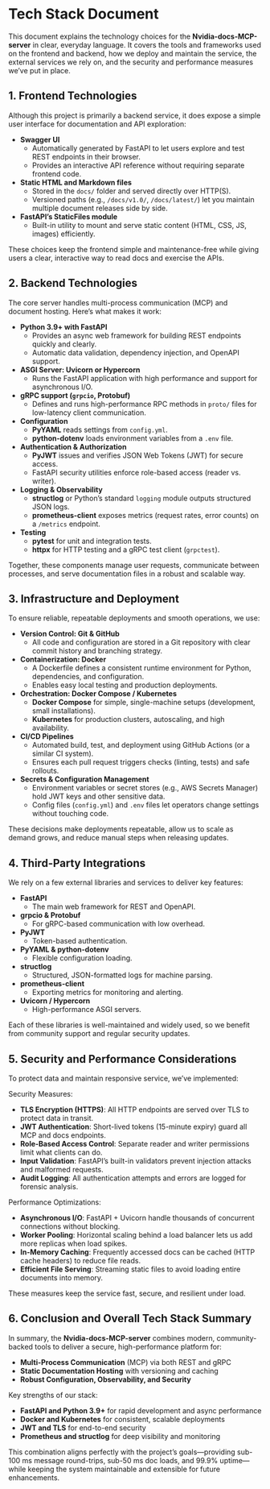 # Tech Stack Document

This document explains the technology choices for the **Nvidia-docs-MCP-server** in clear, everyday language. It covers the tools and frameworks used on the frontend and backend, how we deploy and maintain the service, the external services we rely on, and the security and performance measures we’ve put in place.

## 1. Frontend Technologies
Although this project is primarily a backend service, it does expose a simple user interface for documentation and API exploration:

- **Swagger UI**
  - Automatically generated by FastAPI to let users explore and test REST endpoints in their browser.
  - Provides an interactive API reference without requiring separate frontend code.
- **Static HTML and Markdown files**
  - Stored in the `docs/` folder and served directly over HTTP(S).
  - Versioned paths (e.g., `/docs/v1.0/`, `/docs/latest/`) let you maintain multiple document releases side by side.
- **FastAPI’s StaticFiles module**
  - Built-in utility to mount and serve static content (HTML, CSS, JS, images) efficiently.

These choices keep the frontend simple and maintenance-free while giving users a clear, interactive way to read docs and exercise the APIs.

## 2. Backend Technologies
The core server handles multi-process communication (MCP) and document hosting. Here’s what makes it work:

- **Python 3.9+ with FastAPI**
  - Provides an async web framework for building REST endpoints quickly and clearly.
  - Automatic data validation, dependency injection, and OpenAPI support.
- **ASGI Server: Uvicorn or Hypercorn**
  - Runs the FastAPI application with high performance and support for asynchronous I/O.
- **gRPC support (`grpcio`, Protobuf)**
  - Defines and runs high-performance RPC methods in `proto/` files for low-latency client communication.
- **Configuration**
  - **PyYAML** reads settings from `config.yml`.
  - **python-dotenv** loads environment variables from a `.env` file.
- **Authentication & Authorization**
  - **PyJWT** issues and verifies JSON Web Tokens (JWT) for secure access.
  - FastAPI security utilities enforce role-based access (reader vs. writer).
- **Logging & Observability**
  - **structlog** or Python’s standard `logging` module outputs structured JSON logs.
  - **prometheus-client** exposes metrics (request rates, error counts) on a `/metrics` endpoint.
- **Testing**
  - **pytest** for unit and integration tests.
  - **httpx** for HTTP testing and a gRPC test client (`grpctest`).

Together, these components manage user requests, communicate between processes, and serve documentation files in a robust and scalable way.

## 3. Infrastructure and Deployment
To ensure reliable, repeatable deployments and smooth operations, we use:

- **Version Control: Git & GitHub**
  - All code and configuration are stored in a Git repository with clear commit history and branching strategy.
- **Containerization: Docker**
  - A Dockerfile defines a consistent runtime environment for Python, dependencies, and configuration.
  - Enables easy local testing and production deployments.
- **Orchestration: Docker Compose / Kubernetes**
  - **Docker Compose** for simple, single-machine setups (development, small installations).
  - **Kubernetes** for production clusters, autoscaling, and high availability.
- **CI/CD Pipelines**
  - Automated build, test, and deployment using GitHub Actions (or a similar CI system).
  - Ensures each pull request triggers checks (linting, tests) and safe rollouts.
- **Secrets & Configuration Management**
  - Environment variables or secret stores (e.g., AWS Secrets Manager) hold JWT keys and other sensitive data.
  - Config files (`config.yml`) and `.env` files let operators change settings without touching code.

These decisions make deployments repeatable, allow us to scale as demand grows, and reduce manual steps when releasing updates.

## 4. Third-Party Integrations
We rely on a few external libraries and services to deliver key features:

- **FastAPI**
  - The main web framework for REST and OpenAPI.
- **grpcio & Protobuf**
  - For gRPC-based communication with low overhead.
- **PyJWT**
  - Token-based authentication.
- **PyYAML & python-dotenv**
  - Flexible configuration loading.
- **structlog**
  - Structured, JSON-formatted logs for machine parsing.
- **prometheus-client**
  - Exporting metrics for monitoring and alerting.
- **Uvicorn / Hypercorn**
  - High-performance ASGI servers.

Each of these libraries is well-maintained and widely used, so we benefit from community support and regular security updates.

## 5. Security and Performance Considerations
To protect data and maintain responsive service, we’ve implemented:

Security Measures:
- **TLS Encryption (HTTPS)**: All HTTP endpoints are served over TLS to protect data in transit.
- **JWT Authentication**: Short-lived tokens (15-minute expiry) guard all MCP and docs endpoints.
- **Role-Based Access Control**: Separate reader and writer permissions limit what clients can do.
- **Input Validation**: FastAPI’s built-in validators prevent injection attacks and malformed requests.
- **Audit Logging**: All authentication attempts and errors are logged for forensic analysis.

Performance Optimizations:
- **Asynchronous I/O**: FastAPI + Uvicorn handle thousands of concurrent connections without blocking.
- **Worker Pooling**: Horizontal scaling behind a load balancer lets us add more replicas when load spikes.
- **In-Memory Caching**: Frequently accessed docs can be cached (HTTP cache headers) to reduce file reads.
- **Efficient File Serving**: Streaming static files to avoid loading entire documents into memory.

These measures keep the service fast, secure, and resilient under load.

## 6. Conclusion and Overall Tech Stack Summary

In summary, the **Nvidia-docs-MCP-server** combines modern, community-backed tools to deliver a secure, high-performance platform for:

- **Multi-Process Communication** (MCP) via both REST and gRPC
- **Static Documentation Hosting** with versioning and caching
- **Robust Configuration, Observability, and Security**

Key strengths of our stack:
- **FastAPI and Python 3.9+** for rapid development and async performance
- **Docker and Kubernetes** for consistent, scalable deployments
- **JWT and TLS** for end-to-end security
- **Prometheus and structlog** for deep visibility and monitoring

This combination aligns perfectly with the project’s goals—providing sub-100 ms message round-trips, sub-50 ms doc loads, and 99.9% uptime—while keeping the system maintainable and extensible for future enhancements.